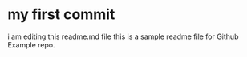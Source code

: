 # my first commit
i am editing this readme.md file 
this is a sample readme file for Github Example repo.
